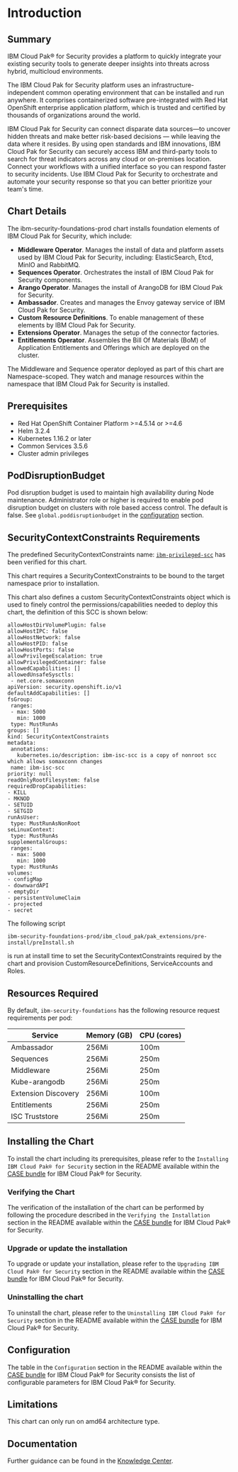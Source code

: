 
# Introduction

## Summary

IBM Cloud Pak&reg; for Security provides a platform to quickly integrate your existing security tools to generate deeper insights into threats across hybrid, multicloud environments.

The IBM Cloud Pak for Security platform uses an infrastructure-independent common operating environment that can be installed and run anywhere. It comprises containerized software pre-integrated with Red Hat OpenShift enterprise application platform, which is trusted and certified by thousands of organizations around the world.

IBM Cloud Pak for Security can connect disparate data sources—to uncover hidden threats and make better risk-based decisions — while leaving the data where it resides. By using open standards and IBM innovations, IBM Cloud Pak for Security can securely access IBM and third-party tools to search for threat indicators across any cloud or on-premises location. Connect your workflows with a unified interface so you can respond faster to security incidents. Use IBM Cloud Pak for Security to orchestrate and automate your security response so that you can better prioritize your team's time.


## Chart Details

The ibm-security-foundations-prod chart installs foundation elements of IBM Cloud Pak for Security, which include:

- **Middleware Operator**. Manages the install of data and platform assets used by IBM Cloud Pak for Security, including: ElasticSearch, Etcd, MinIO and RabbitMQ.
- **Sequences Operator**. Orchestrates the install of IBM Cloud Pak for Security components.
- **Arango Operator**. Manages the install of ArangoDB for IBM Cloud Pak for Security.
- **Ambassador**. Creates and manages the Envoy gateway service of IBM Cloud Pak for Security.
- **Custom Resource Definitions**. To enable management of these elements by IBM Cloud Pak for Security.
- **Extensions Operator**. Manages the setup of the connector factories.
- **Entitlements Operator**. Assembles the Bill Of Materials (BoM) of Application Entitlements and Offerings which are deployed on the cluster.

The Middleware and Sequence operator deployed as part of this chart are Namespace-scoped. They watch and manage resources within the namespace that IBM Cloud Pak for Security is installed.

## Prerequisites

- Red Hat OpenShift Container Platform >=4.5.14 or >=4.6
- Helm 3.2.4
- Kubernetes 1.16.2 or later
- Common Services 3.5.6
- Cluster admin privileges


## PodDisruptionBudget

Pod disruption budget is used to maintain high availability during Node maintenance. Administrator role or higher is required to enable pod disruption budget on clusters with role based access control. The default is false. See `global.poddisruptionbudget` in the [configuration](#configuration) section.


## SecurityContextConstraints Requirements

The predefined SecurityContextConstraints name: [`ibm-privileged-scc`](https://ibm.biz/cpkspec-scc) has been verified for this chart.

This chart requires a SecurityContextConstraints to be bound to the target namespace prior to installation.

This chart also defines a custom SecurityContextConstraints object which is used to finely control the permissions/capabilities needed to deploy this chart, the definition of this SCC is shown below:


 ```
allowHostDirVolumePlugin: false
allowHostIPC: false
allowHostNetwork: false
allowHostPID: false
allowHostPorts: false
allowPrivilegeEscalation: true
allowPrivilegedContainer: false
allowedCapabilities: []
allowedUnsafeSysctls:
  - net.core.somaxconn
apiVersion: security.openshift.io/v1
defaultAddCapabilities: []
fsGroup:
  ranges:
  - max: 5000
    min: 1000
  type: MustRunAs
groups: []
kind: SecurityContextConstraints
metadata:
  annotations:
    kubernetes.io/description: ibm-isc-scc is a copy of nonroot scc which allows somaxconn changes
  name: ibm-isc-scc
priority: null
readOnlyRootFilesystem: false
requiredDropCapabilities:
- KILL
- MKNOD
- SETUID
- SETGID
runAsUser:
  type: MustRunAsNonRoot
seLinuxContext:
  type: MustRunAs
supplementalGroups:
  ranges:
  - max: 5000
    min: 1000
  type: MustRunAs
volumes:
- configMap
- downwardAPI
- emptyDir
- persistentVolumeClaim
- projected
- secret
```
The following script
```
ibm-security-foundations-prod/ibm_cloud_pak/pak_extensions/pre-install/preInstall.sh
```
is run at install time to set the SecurityContextConstraints required by the chart and provision CustomResourceDefinitions, ServiceAccounts and Roles.


## Resources Required

By default, `ibm-security-foundations` has the following resource request requirements per pod:

| Service   | Memory (GB) | CPU (cores) |
| --------- | ----------- | ----------- |
| Ambassador|    256Mi    | 100m        |
| Sequences |    256Mi    | 250m        |
| Middleware|    256Mi    | 250m        |
| Kube-arangodb|   256Mi    | 250m   |
| Extension Discovery| 256Mi | 100m |
| Entitlements | 256Mi | 250m |
| ISC Truststore | 256Mi | 250m |


## Installing the Chart

To install the chart including its prerequisites, please refer to the `Installing IBM Cloud Pak® for Security` section in the README available within the [CASE bundle](https://github.com/IBM/cloud-pak/blob/master/repo/case/ibm-cp-security-1.0.12.tgz) for IBM Cloud Pak&reg; for Security.

### Verifying the Chart

The verification of the installation of the chart can be performed by following the procedure described in the `Verifying the Installation` section in the README available within the [CASE bundle](https://github.com/IBM/cloud-pak/blob/master/repo/case/ibm-cp-security-1.0.12.tgz) for IBM Cloud Pak&reg; for Security.


### Upgrade or update the installation

To upgrade or update your installation, please refer to the `Upgrading IBM Cloud Pak® for Security` section in the README available within the [CASE bundle](https://github.com/IBM/cloud-pak/blob/master/repo/case/ibm-cp-security-1.0.12.tgz) for IBM Cloud Pak&reg; for Security.

### Uninstalling the chart

To uninstall the chart, please refer to the `Uninstalling IBM Cloud Pak® for Security` section in the README available within the [CASE bundle](https://github.com/IBM/cloud-pak/blob/master/repo/case/ibm-cp-security-1.0.12.tgz) for IBM Cloud Pak&reg; for Security.


## Configuration

The table in the `Configuration` section in the README available within the [CASE bundle](https://github.com/IBM/cloud-pak/blob/master/repo/case/ibm-cp-security-1.0.12.tgz) for IBM Cloud Pak&reg; for Security consists the list of configurable parameters for IBM Cloud Pak&reg; for Security.

## Limitations

This chart can only run on amd64 architecture type.

## Documentation
Further guidance can be found in the [Knowledge Center](https://www.ibm.com/support/knowledgecenter/SSTDPP_1.5.0/platform/docs/scp-core/overview.html).

